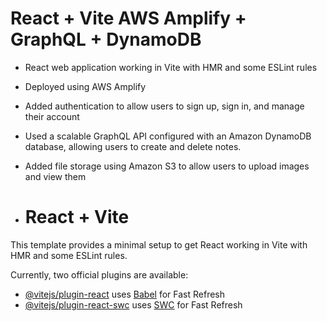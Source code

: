 # React + Vite AWS Amplify + GraphQL + DynamoDB

- React web application working in Vite with HMR and some ESLint rules
- Deployed using AWS Amplify
- Added authentication to allow users to sign up, sign in, and manage their account
- Used a scalable GraphQL API configured with an Amazon DynamoDB database, allowing users to create and delete notes.
- Added file storage using Amazon S3 to allow users to upload images and view them

- # React + Vite
This template provides a minimal setup to get React working in Vite with HMR and some ESLint rules.

Currently, two official plugins are available:

- [@vitejs/plugin-react](https://github.com/vitejs/vite-plugin-react/blob/main/packages/plugin-react/README.md) uses [Babel](https://babeljs.io/) for Fast Refresh
- [@vitejs/plugin-react-swc](https://github.com/vitejs/vite-plugin-react-swc) uses [SWC](https://swc.rs/) for Fast Refresh
